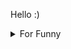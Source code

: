 

Hello :)  <details>

<summary>For Funny</summary>




<!--START_SECTION:waka-->
![Code Time](http://img.shields.io/badge/Code%20Time-180%20hrs%2047%20mins-blue)

![Profile Views](http://img.shields.io/badge/Profile%20Views-9-blue)

**🐱 My GitHub Data** 

> 🏆 552 Contributions in the Year 2022
 > 
> 📦 76.6 kB Used in GitHub's Storage 
 > 
> 💼 Opted to Hire
 > 
> 📜 48 Public Repositories 
 > 
> 🔑 1 Private Repository 
 > 
**I'm a Night 🦉** 

```text
🌞 Morning    83 commits     ████░░░░░░░░░░░░░░░░░░░░░   16.27% 
🌆 Daytime    154 commits    ███████░░░░░░░░░░░░░░░░░░   30.2% 
🌃 Evening    132 commits    ██████░░░░░░░░░░░░░░░░░░░   25.88% 
🌙 Night      141 commits    ███████░░░░░░░░░░░░░░░░░░   27.65%

```
📅 **I'm Most Productive on Monday** 

```text
Monday       101 commits    █████░░░░░░░░░░░░░░░░░░░░   19.8% 
Tuesday      48 commits     ██░░░░░░░░░░░░░░░░░░░░░░░   9.41% 
Wednesday    69 commits     ███░░░░░░░░░░░░░░░░░░░░░░   13.53% 
Thursday     69 commits     ███░░░░░░░░░░░░░░░░░░░░░░   13.53% 
Friday       97 commits     ████░░░░░░░░░░░░░░░░░░░░░   19.02% 
Saturday     55 commits     ██░░░░░░░░░░░░░░░░░░░░░░░   10.78% 
Sunday       71 commits     ███░░░░░░░░░░░░░░░░░░░░░░   13.92%

```


📊 **This Week I Spent My Time On** 

```text
⌚︎ Time Zone: Europe/Istanbul

💬 Programming Languages: 
JavaScript               4 hrs 52 mins       █████████████████████░░░░   86.44% 
JSON                     24 mins             █░░░░░░░░░░░░░░░░░░░░░░░░   7.22% 
CSS                      12 mins             █░░░░░░░░░░░░░░░░░░░░░░░░   3.58% 
Markdown                 8 mins              ░░░░░░░░░░░░░░░░░░░░░░░░░   2.64% 
HTML                     0 secs              ░░░░░░░░░░░░░░░░░░░░░░░░░   0.1%

🐱‍💻 Projects: 
cv-builder               5 hrs 11 mins       ███████████████████████░░   92.0% 
byepix.com-s3-bucket     13 mins             █░░░░░░░░░░░░░░░░░░░░░░░░   4.02% 
Unknown Project          13 mins             █░░░░░░░░░░░░░░░░░░░░░░░░   3.98%

```

**I Mostly Code in JavaScript** 

```text
JavaScript               19 repos            ████████████░░░░░░░░░░░░░   47.5% 
HTML                     7 repos             ████░░░░░░░░░░░░░░░░░░░░░   17.5% 
CSS                      6 repos             ███░░░░░░░░░░░░░░░░░░░░░░   15.0% 
Swift                    5 repos             ███░░░░░░░░░░░░░░░░░░░░░░   12.5% 
TypeScript               2 repos             █░░░░░░░░░░░░░░░░░░░░░░░░   5.0%

```



 Last Updated on 25/09/2022 18:53:21 UTC
<!--END_SECTION:waka-->

</details>
